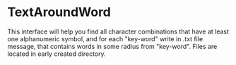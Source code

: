 # TextAroundWord
This interface will help you find all character combinations that have at least one alphanumeric symbol,
and for each "key-word" write in .txt file message, that contains words in some radius from "key-word".
Files are located in early created directory.
